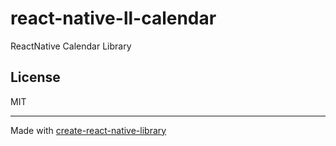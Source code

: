 # react-native-ll-calendar

ReactNative Calendar Library

## License

MIT

---

Made with [create-react-native-library](https://github.com/callstack/react-native-builder-bob)
